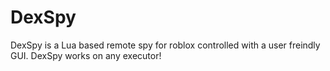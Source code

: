 # DexSpy
DexSpy is a Lua based remote spy for roblox controlled with a user freindly GUI. DexSpy works on any executor!
